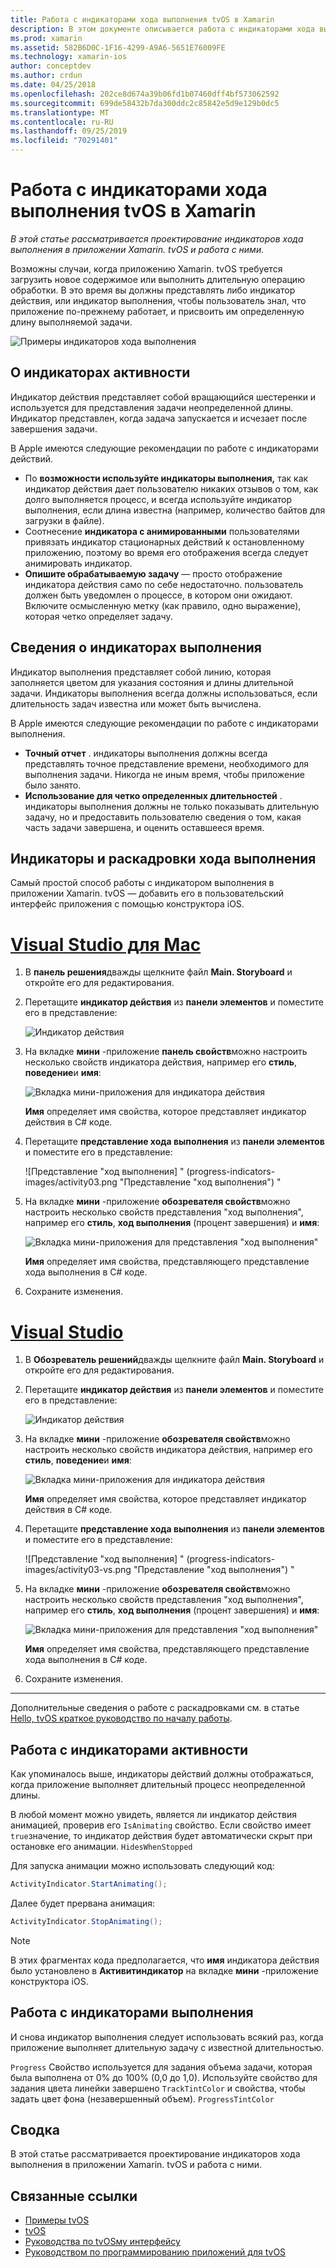 ```yaml
---
title: Работа с индикаторами хода выполнения tvOS в Xamarin
description: В этом документе описывается работа с индикаторами хода выполнения в приложении tvOS, созданном с помощью Xamarin. В нем обсуждаются индикаторы выполнения и индикатор активности.
ms.prod: xamarin
ms.assetid: 582B6D0C-1F16-4299-A9A6-5651E76009FE
ms.technology: xamarin-ios
author: conceptdev
ms.author: crdun
ms.date: 04/25/2018
ms.openlocfilehash: 202ce8d674a39b06fd1b07460dff4bf573062592
ms.sourcegitcommit: 699de58432b7da300ddc2c85842e5d9e129b0dc5
ms.translationtype: MT
ms.contentlocale: ru-RU
ms.lasthandoff: 09/25/2019
ms.locfileid: "70291401"
---
```

# <a name="working-with-tvos-progress-indicators-in-xamarin"></a>Работа с индикаторами хода выполнения tvOS в Xamarin

_В этой статье рассматривается проектирование индикаторов хода выполнения в приложении Xamarin. tvOS и работа с ними._

Возможны случаи, когда приложению Xamarin. tvOS требуется загрузить новое содержимое или выполнить длительную операцию обработки. В это время вы должны представлять либо индикатор действия, или индикатор выполнения, чтобы пользователь знал, что приложение по-прежнему работает, и присвоить им определенную длину выполняемой задачи.

![Примеры индикаторов хода выполнения](progress-indicators-images/intro01.png "Примеры индикаторов хода выполнения")

## <a name="about-activity-indicators"></a>О индикаторах активности

Индикатор действия представляет собой вращающийся шестеренки и используется для представления задачи неопределенной длины. Индикатор представлен, когда задача запускается и исчезает после завершения задачи.

В Apple имеются следующие рекомендации по работе с индикаторами действий.

- По **возможности используйте индикаторы выполнения,** так как индикатор действия дает пользователю никаких отзывов о том, как долго выполняется процесс, и всегда используйте индикатор выполнения, если длина известна (например, количество байтов для загрузки в файле).
- Соотнесение **индикатора с анимированными** пользователями привязать индикатор стационарных действий к остановленному приложению, поэтому во время его отображения всегда следует анимировать индикатор.
- **Опишите обрабатываемую задачу** — просто отображение индикатора действия само по себе недостаточно. пользователь должен быть уведомлен о процессе, в котором они ожидают. Включите осмысленную метку (как правило, одно выражение), которая четко определяет задачу.

## <a name="about-progress-bars"></a>Сведения о индикаторах выполнения

Индикатор выполнения представляет собой линию, которая заполняется цветом для указания состояния и длины длительной задачи. Индикаторы выполнения всегда должны использоваться, если длительность задач известна или может быть вычислена.

В Apple имеются следующие рекомендации по работе с индикаторами выполнения.

- **Точный отчет** . индикаторы выполнения должны всегда представлять точное представление времени, необходимого для выполнения задачи. Никогда не иным время, чтобы приложение было занято.
- **Использование для четко определенных длительностей** . индикаторы выполнения должны не только показывать длительную задачу, но и предоставить пользователю сведения о том, какая часть задачи завершена, и оценить оставшееся время.

## <a name="progress-indicators-and-storyboards"></a>Индикаторы и раскадровки хода выполнения

Самый простой способ работы с индикатором выполнения в приложении Xamarin. tvOS — добавить его в пользовательский интерфейс приложения с помощью конструктора iOS.

# <a name="visual-studio-for-mactabmacos"></a>[Visual Studio для Mac](#tab/macos)

1. В **панель решения**дважды щелкните файл **Main. Storyboard** и откройте его для редактирования.

2. Перетащите **индикатор действия** из **панели элементов** и поместите его в представление: 

    ![Индикатор действия](progress-indicators-images/activity01.png "Индикатор действия")

3. На вкладке **мини** -приложение **панель свойств**можно настроить несколько свойств индикатора действия, например его **стиль**, **поведение**и **имя**: 

    ![Вкладка мини-приложения для индикатора действия](progress-indicators-images/activity02.png "Вкладка мини-приложения для индикатора действия")
    
    **Имя** определяет имя свойства, которое представляет индикатор действия в C# коде.

4. Перетащите **представление хода выполнения** из **панели элементов** и поместите его в представление: 

    ![Представление "ход выполнения] " (progress-indicators-images/activity03.png "Представление \"ход выполнения") "

5. На вкладке **мини** -приложение **обозревателя свойств**можно настроить несколько свойств представления "ход выполнения", например его **стиль**, **ход выполнения** (процент завершения) и **имя**: 

    ![Вкладка мини-приложения для представления "ход выполнения"](progress-indicators-images/activity04.png "Вкладка мини-приложения для представления \"ход выполнения\"")
    
    **Имя** определяет имя свойства, представляющего представление хода выполнения в C# коде.

6. Сохраните изменения.

# <a name="visual-studiotabwindows"></a>[Visual Studio](#tab/windows)

1. В **Обозреватель решений**дважды щелкните файл **Main. Storyboard** и откройте его для редактирования.

2. Перетащите **индикатор действия** из **панели элементов** и поместите его в представление: 

    ![Индикатор действия](progress-indicators-images/activity01-vs.png
    "индикатор действия")

3. На вкладке **мини** -приложение **обозревателя свойств**можно настроить несколько свойств индикатора действия, например его **стиль**, **поведение**и **имя**: 

    ![Вкладка мини-приложения для индикатора действия](progress-indicators-images/activity02-vs.png "Вкладка мини-приложения для индикатора действия")

    **Имя** определяет имя свойства, которое представляет индикатор действия в C# коде.

4. Перетащите **представление хода выполнения** из **панели элементов** и поместите его в представление: 

   ![Представление "ход выполнения] " (progress-indicators-images/activity03-vs.png "Представление \"ход выполнения") "

5. На вкладке **мини** -приложение **обозревателя свойств**можно настроить несколько свойств представления "ход выполнения", например его **стиль**, **ход выполнения** (процент завершения) и **имя**: 

    ![Вкладка мини-приложения для представления "ход выполнения"](progress-indicators-images/activity04-vs.png "Вкладка мини-приложения для представления \"ход выполнения\"")
    
    **Имя** определяет имя свойства, представляющего представление хода выполнения в C# коде.

6. Сохраните изменения.

-----

Дополнительные сведения о работе с раскадровками см. в статье [Hello, tvOS краткое руководство по началу работы](~/ios/tvos/get-started/hello-tvos.md). 

## <a name="working-with-activity-indicators"></a>Работа с индикаторами активности

Как упоминалось выше, индикаторы действий должны отображаться, когда приложение выполняет длительный процесс неопределенной длины.

В любой момент можно увидеть, является ли индикатор действия анимацией, проверив его `IsAnimating` свойство. Если свойство имеет `true`значение, то индикатор действия будет автоматически скрыт при остановке его анимации. `HidesWhenStopped`

Для запуска анимации можно использовать следующий код: 

```csharp
ActivityIndicator.StartAnimating();
```

Далее будет прервана анимация:

```csharp
ActivityIndicator.StopAnimating();
```

> [!NOTE]
> В этих фрагментах кода предполагается, что **имя** индикатора действия было установлено в **Активитиндикатор** на вкладке **мини** -приложение конструктора iOS.

## <a name="working-with-progress-bars"></a>Работа с индикаторами выполнения

И снова индикатор выполнения следует использовать всякий раз, когда приложение выполняет длительную задачу с известной длительностью. 

`Progress` Свойство используется для задания объема задачи, которая была выполнена от 0% до 100% (0,0 до 1,0). Используйте свойство для задания цвета линейки завершено `TrackTintColor` и свойства, чтобы задать цвет фона (незавершенный объем). `ProgressTintColor`

## <a name="summary"></a>Сводка

В этой статье рассматривается проектирование индикаторов хода выполнения в приложении Xamarin. tvOS и работа с ними.

## <a name="related-links"></a>Связанные ссылки

- [Примеры tvOS](https://docs.microsoft.com/samples/browse/?products=xamarin&term=Xamarin.iOS+tvOS)
- [tvOS](https://developer.apple.com/tvos/)
- [Руководства по tvOSму интерфейсу](https://developer.apple.com/tvos/human-interface-guidelines/)
- [Руководством по программированию приложений для tvOS](https://developer.apple.com/library/prerelease/tvos/documentation/General/Conceptual/AppleTV_PG/)
